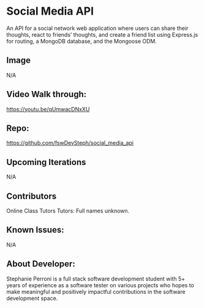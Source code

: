 # Social Media API
An API for a social network web application where users can share their thoughts, react to friends’ thoughts, and create a friend list using Express.js for routing, a MongoDB database, and the Mongoose ODM.

## Image 
N/A

## Video Walk through: 
https://youtu.be/qUmwacDNxXU 

## Repo:
https://github.com/fswDevSteph/social_media_api 

## Upcoming Iterations
N/A

## Contributors

Online Class Tutors
Tutors: Full names unknown.


## Known Issues:
N/A

## About Developer:

Stephanie Perroni is a full stack software development student with 5+ years of experience as a software tester on various projects who hopes to make meaningful and positively impactful contributions in the software development space.
